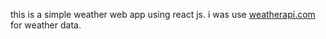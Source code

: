 this is a simple weather web app using react js.
i was use <a href="https://weatherapi.com">weatherapi.com</a> for weather data.